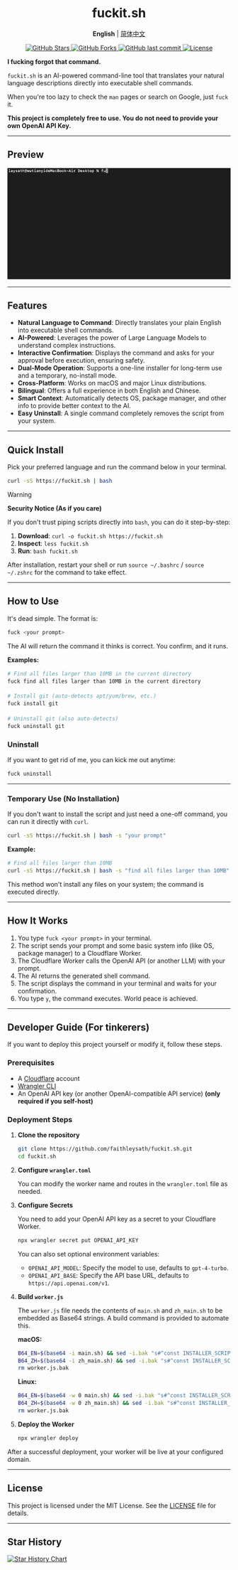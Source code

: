 <h1 align="center">fuckit.sh</h1>

<p align="center">
  <strong>English</strong> | <a href="./README.md">简体中文</a>
</p>

<p align="center">
  <a href="https://github.com/faithleysath/fuckit.sh/stargazers">
    <img src="https://img.shields.io/github/stars/faithleysath/fuckit.sh?style=social" alt="GitHub Stars">
  </a>
  <a href="https://github.com/faithleysath/fuckit.sh/network/members">
    <img src="https://img.shields.io/github/forks/faithleysath/fuckit.sh?style=social" alt="GitHub Forks">
  </a>
  <a href="https://github.com/faithleysath/fuckit.sh/commits/main">
    <img src="https://img.shields.io/github/last-commit/faithleysath/fuckit.sh" alt="GitHub last commit">
  </a>
  <a href="https://github.com/faithleysath/fuckit.sh/blob/main/LICENSE">
    <img src="https://img.shields.io/github/license/faithleysath/fuckit.sh" alt="License">
  </a>
</p>

**I fucking forgot that command.**

`fuckit.sh` is an AI-powered command-line tool that translates your natural language descriptions directly into executable shell commands.

When you're too lazy to check the `man` pages or search on Google, just `fuck` it.

**This project is completely free to use. You do not need to provide your own OpenAI API Key.**

---

## Preview

![Preview](preview.gif)

---

## Features

*   **Natural Language to Command**: Directly translates your plain English into executable shell commands.
*   **AI-Powered**: Leverages the power of Large Language Models to understand complex instructions.
*   **Interactive Confirmation**: Displays the command and asks for your approval before execution, ensuring safety.
*   **Dual-Mode Operation**: Supports a one-line installer for long-term use and a temporary, no-install mode.
*   **Cross-Platform**: Works on macOS and major Linux distributions.
*   **Bilingual**: Offers a full experience in both English and Chinese.
*   **Smart Context**: Automatically detects OS, package manager, and other info to provide better context to the AI.
*   **Easy Uninstall**: A single command completely removes the script from your system.

---

## Quick Install

Pick your preferred language and run the command below in your terminal.

```bash
curl -sS https://fuckit.sh | bash
```

> [!WARNING]
> **Security Notice (As if you care)**
> 
> If you don't trust piping scripts directly into `bash`, you can do it step-by-step:
> 1.  **Download**: `curl -o fuckit.sh https://fuckit.sh`
> 2.  **Inspect**: `less fuckit.sh`
> 3.  **Run**: `bash fuckit.sh`

After installation, restart your shell or run `source ~/.bashrc` / `source ~/.zshrc` for the command to take effect.

---

## How to Use

It's dead simple. The format is:

```bash
fuck <your prompt>
```

The AI will return the command it thinks is correct. You confirm, and it runs.

**Examples:**

```bash
# Find all files larger than 10MB in the current directory
fuck find all files larger than 10MB in the current directory

# Install git (auto-detects apt/yum/brew, etc.)
fuck install git

# Uninstall git (also auto-detects)
fuck uninstall git
```

### Uninstall

If you want to get rid of me, you can kick me out anytime:

```bash
fuck uninstall
```

---

### Temporary Use (No Installation)

If you don't want to install the script and just need a one-off command, you can run it directly with `curl`.

```bash
curl -sS https://fuckit.sh | bash -s "your prompt"
```

**Example:**
```bash
# Find all files larger than 10MB
curl -sS https://fuckit.sh | bash -s "find all files larger than 10MB"
```

This method won't install any files on your system; the command is executed directly.

---

## How It Works

1.  You type `fuck <your prompt>` in your terminal.
2.  The script sends your prompt and some basic system info (like OS, package manager) to a Cloudflare Worker.
3.  The Cloudflare Worker calls the OpenAI API (or another LLM) with your prompt.
4.  The AI returns the generated shell command.
5.  The script displays the command in your terminal and waits for your confirmation.
6.  You type `y`, the command executes. World peace is achieved.

---

## Developer Guide (For tinkerers)

If you want to deploy this project yourself or modify it, follow these steps.

### Prerequisites

*   A [Cloudflare](https://www.cloudflare.com/) account
*   [Wrangler CLI](https://developers.cloudflare.com/workers/wrangler/install-and-update/)
*   An OpenAI API key (or another OpenAI-compatible API service) **(only required if you self-host)**

### Deployment Steps

1.  **Clone the repository**

    ```bash
    git clone https://github.com/faithleysath/fuckit.sh.git
    cd fuckit.sh
    ```

2.  **Configure `wrangler.toml`**

    You can modify the worker name and routes in the `wrangler.toml` file as needed.

3.  **Configure Secrets**

    You need to add your OpenAI API key as a secret to your Cloudflare Worker.

    ```bash
    npx wrangler secret put OPENAI_API_KEY
    ```

    You can also set optional environment variables:
    *   `OPENAI_API_MODEL`: Specify the model to use, defaults to `gpt-4-turbo`.
    *   `OPENAI_API_BASE`: Specify the API base URL, defaults to `https://api.openai.com/v1`.

4.  **Build `worker.js`**

    The `worker.js` file needs the contents of `main.sh` and `zh_main.sh` to be embedded as Base64 strings. A build command is provided to automate this.

    **macOS:**
    ```bash
    B64_EN=$(base64 -i main.sh) && sed -i.bak "s#^const INSTALLER_SCRIPT =.*#const INSTALLER_SCRIPT = b64_to_utf8(\`${B64_EN}\`);#" worker.js && \
    B64_ZH=$(base64 -i zh_main.sh) && sed -i.bak "s#^const INSTALLER_SCRIPT_ZH =.*#const INSTALLER_SCRIPT_ZH = b64_to_utf8(\`${B64_ZH}\`);#" worker.js && \
    rm worker.js.bak
    ```

    **Linux:**
    ```bash
    B64_EN=$(base64 -w 0 main.sh) && sed -i.bak "s#^const INSTALLER_SCRIPT =.*#const INSTALLER_SCRIPT = b64_to_utf8(\`${B64_EN}\`);#" worker.js && \
    B64_ZH=$(base64 -w 0 zh_main.sh) && sed -i.bak "s#^const INSTALLER_SCRIPT_ZH =.*#const INSTALLER_SCRIPT_ZH = b64_to_utf8(\`${B64_ZH}\`);#" worker.js && \
    rm worker.js.bak
    ```

5.  **Deploy the Worker**

    ```bash
    npx wrangler deploy
    ```

After a successful deployment, your worker will be live at your configured domain.

---

## License

This project is licensed under the MIT License. See the [LICENSE](LICENSE) file for details.

---

## Star History

[![Star History Chart](https://app.repohistory.com/api/svg?repo=faithleysath/fuckit.sh&type=Date&background=FFFFFF&color=f86262)](https://app.repohistory.com/star-history)
